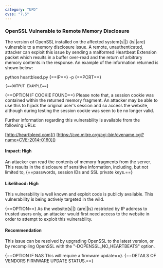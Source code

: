 ```yaml
---
category: "UPD"
cvss: "7.5"
---
```

### OpenSSL Vulnerable to Remote Memory Disclosure
The version of OpenSSL installed on the affected system{s||} {is||are} vulnerable to a memory disclosure issue. A remote, unauthenticated, attacker can exploit this issue by sending a malformed Heartbeat Extension packet which results in a buffer over-read and the return of arbitrary memory contents in the response. An example of the information returned is shown below:

python heartbleed.py {==IP==} -p {==PORT==}
```
{==OUTPUT EXAMPLE==}
```

{==OPTION IF COOKIE FOUND==} Please note that, a session cookie was contained within the returned memory fragment. An attacker may be able to use this to hijack the original user's session and so access the website, although during testing the session cookie was seen to be no longer valid.

Further information regarding this vulnerability is available from the following URLs:

[http://heartbleed.com]()
[https://cve.mitre.org/cgi-bin/cvename.cgi?name=CVE-2014-0160]()
#### Impact: High
An attacker can read the contents of memory fragments from the server. This results in the disclosure of sensitive information, including, but not limited to, {==passwords, session IDs and SSL private keys.==}
#### Likelihood: High
This vulnerability is well known and exploit code is publicly available. This vulnerability is being actively targeted in the wild.

{==OPTION==} As the website{s||} {are||is} restricted by IP address to trusted users only, an attacker would first need access to the website in order to attempt to exploit this vulnerability.
#### Recommendation
This issue can be resolved by upgrading OpenSSL to the latest version, or by recompiling OpenSSL with the "-DOPENSSL_NO_HEARTBEATS" option.

{==OPTION IF NAS This will require a firmware update==}. {==DETAILS OF VENDORS FIRMWARE UPDATE STATUS.==}